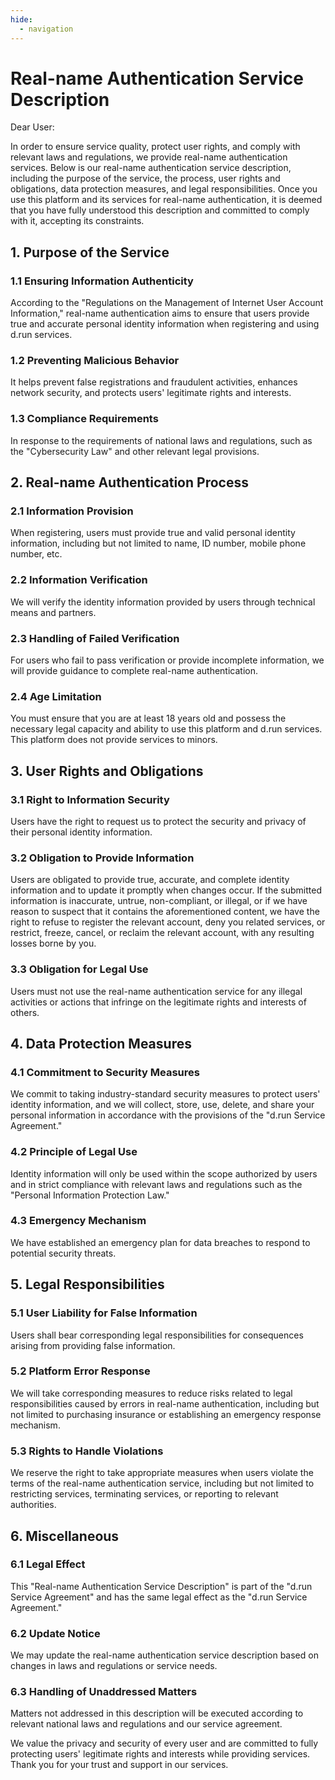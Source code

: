 ```yaml
---
hide:
  - navigation
---
```


# Real-name Authentication Service Description

Dear User:

In order to ensure service quality, protect user rights, and comply with relevant laws and regulations, we provide real-name authentication services. Below is our real-name authentication service description, including the purpose of the service, the process, user rights and obligations, data protection measures, and legal responsibilities. Once you use this platform and its services for real-name authentication, it is deemed that you have fully understood this description and committed to comply with it, accepting its constraints.

## 1. Purpose of the Service

### 1.1 Ensuring Information Authenticity

According to the "Regulations on the Management of Internet User Account Information," real-name authentication aims to ensure that users provide true and accurate personal identity information when registering and using d.run services.

### 1.2 Preventing Malicious Behavior

It helps prevent false registrations and fraudulent activities, enhances network security, and protects users' legitimate rights and interests.

### 1.3 Compliance Requirements

In response to the requirements of national laws and regulations, such as the "Cybersecurity Law" and other relevant legal provisions.

## 2. Real-name Authentication Process

### 2.1 Information Provision

When registering, users must provide true and valid personal identity information, including but not limited to name, ID number, mobile phone number, etc.

### 2.2 Information Verification

We will verify the identity information provided by users through technical means and partners.

### 2.3 Handling of Failed Verification

For users who fail to pass verification or provide incomplete information, we will provide guidance to complete real-name authentication.

### 2.4 Age Limitation

You must ensure that you are at least 18 years old and possess the necessary legal capacity and ability to use this platform and d.run services. This platform does not provide services to minors.

## 3. User Rights and Obligations

### 3.1 Right to Information Security

Users have the right to request us to protect the security and privacy of their personal identity information.

### 3.2 Obligation to Provide Information

Users are obligated to provide true, accurate, and complete identity information and to update it promptly when changes occur. If the submitted information is inaccurate, untrue, non-compliant, or illegal, or if we have reason to suspect that it contains the aforementioned content, we have the right to refuse to register the relevant account, deny you related services, or restrict, freeze, cancel, or reclaim the relevant account, with any resulting losses borne by you.

### 3.3 Obligation for Legal Use

Users must not use the real-name authentication service for any illegal activities or actions that infringe on the legitimate rights and interests of others.

## 4. Data Protection Measures

### 4.1 Commitment to Security Measures

We commit to taking industry-standard security measures to protect users' identity information, and we will collect, store, use, delete, and share your personal information in accordance with the provisions of the "d.run Service Agreement."

### 4.2 Principle of Legal Use

Identity information will only be used within the scope authorized by users and in strict compliance with relevant laws and regulations such as the "Personal Information Protection Law."

### 4.3 Emergency Mechanism

We have established an emergency plan for data breaches to respond to potential security threats.

## 5. Legal Responsibilities

### 5.1 User Liability for False Information

Users shall bear corresponding legal responsibilities for consequences arising from providing false information.

### 5.2 Platform Error Response

We will take corresponding measures to reduce risks related to legal responsibilities caused by errors in real-name authentication, including but not limited to purchasing insurance or establishing an emergency response mechanism.

### 5.3 Rights to Handle Violations

We reserve the right to take appropriate measures when users violate the terms of the real-name authentication service, including but not limited to restricting services, terminating services, or reporting to relevant authorities.

## 6. Miscellaneous

### 6.1 Legal Effect

This "Real-name Authentication Service Description" is part of the "d.run Service Agreement" and has the same legal effect as the "d.run Service Agreement."

### 6.2 Update Notice

We may update the real-name authentication service description based on changes in laws and regulations or service needs.

### 6.3 Handling of Unaddressed Matters

Matters not addressed in this description will be executed according to relevant national laws and regulations and our service agreement.

We value the privacy and security of every user and are committed to fully protecting users' legitimate rights and interests while providing services. Thank you for your trust and support in our services.
